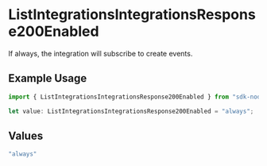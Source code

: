 # ListIntegrationsIntegrationsResponse200Enabled

If always, the integration will subscribe to create events.

## Example Usage

```typescript
import { ListIntegrationsIntegrationsResponse200Enabled } from "sdk-node-platform/models/operations";

let value: ListIntegrationsIntegrationsResponse200Enabled = "always";
```

## Values

```typescript
"always"
```